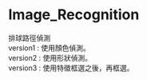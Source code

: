 # Image_Recognition
排球路徑偵測<br>
version1 : 使用顏色偵測。<br>
version2 : 使用形狀偵測。<br>
version3 : 使用特徵框選之後，再框選。<br>
